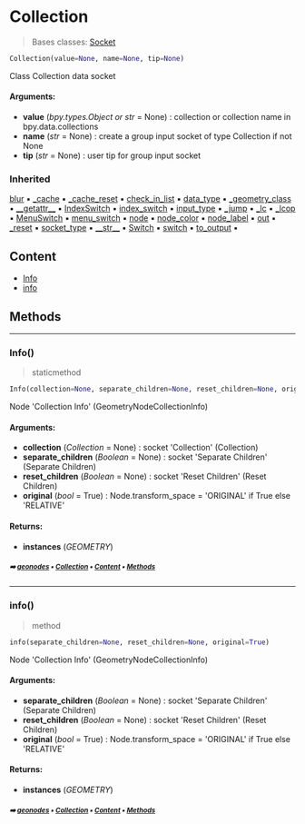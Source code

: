 # Collection

> Bases classes: [Socket](geono-socke-socket.md#socket)

``` python
Collection(value=None, name=None, tip=None)
```

Class Collection data socket

#### Arguments:
- **value** (_bpy.types.Object or str_ = None) : collection or collection name in bpy.data.collections
- **name** (_str_ = None) : create a group input socket of type Collection if not None
- **tip** (_str_ = None) : user tip for group input socket

### Inherited

[blur](geono-socke-socket.md#blur) :black_small_square: [\_cache](geono-socke-nodecache.md#_cache) :black_small_square: [\_cache_reset](geono-socke-nodecache.md#_cache_reset) :black_small_square: [check_in_list](geono-socke-socket.md#check_in_list) :black_small_square: [data_type](geono-socke-socket.md#data_type) :black_small_square: [\_geometry_class](geono-socke-socket.md#_geometry_class) :black_small_square: [\_\_getattr__](geono-socke-socket.md#__getattr__) :black_small_square: [IndexSwitch](geono-socke-socket.md#indexswitch) :black_small_square: [index_switch](geono-socke-socket.md#index_switch) :black_small_square: [input_type](geono-socke-socket.md#input_type) :black_small_square: [\_jump](geono-socke-socket.md#_jump) :black_small_square: [\_lc](geono-socke-socket.md#_lc) :black_small_square: [\_lcop](geono-socke-socket.md#_lcop) :black_small_square: [MenuSwitch](geono-socke-socket.md#menuswitch) :black_small_square: [menu_switch](geono-socke-socket.md#menu_switch) :black_small_square: [node](geono-socke-socket.md#node) :black_small_square: [node_color](geono-socke-socket.md#node_color) :black_small_square: [node_label](geono-socke-socket.md#node_label) :black_small_square: [out](geono-socke-socket.md#out) :black_small_square: [\_reset](geono-socke-socket.md#_reset) :black_small_square: [socket_type](geono-socke-socket.md#socket_type) :black_small_square: [\_\_str__](geono-socke-socket.md#__str__) :black_small_square: [Switch](geono-socke-socket.md#switch) :black_small_square: [switch](geono-socke-socket.md#switch) :black_small_square: [to_output](geono-socke-socket.md#to_output) :black_small_square:

## Content

- [Info](geono-socke-collection.md#info)
- [info](geono-socke-collection.md#info)

## Methods



----------
### Info()

> staticmethod

``` python
Info(collection=None, separate_children=None, reset_children=None, original=True)
```

Node 'Collection Info' (GeometryNodeCollectionInfo)

#### Arguments:
- **collection** (_Collection_ = None) : socket 'Collection' (Collection)
- **separate_children** (_Boolean_ = None) : socket 'Separate Children' (Separate Children)
- **reset_children** (_Boolean_ = None) : socket 'Reset Children' (Reset Children)
- **original** (_bool_ = True) : Node.transform_space = 'ORIGINAL' if True else 'RELATIVE'



#### Returns:
- **instances** (_GEOMETRY_)

##### <sub>:arrow_right: [geonodes](index.md#geonodes) :black_small_square: [Collection](geono-socke-collection.md#collection) :black_small_square: [Content](geono-socke-collection.md#content) :black_small_square: [Methods](geono-socke-collection.md#methods)</sub>

----------
### info()

> method

``` python
info(separate_children=None, reset_children=None, original=True)
```

Node 'Collection Info' (GeometryNodeCollectionInfo)

#### Arguments:
- **separate_children** (_Boolean_ = None) : socket 'Separate Children' (Separate Children)
- **reset_children** (_Boolean_ = None) : socket 'Reset Children' (Reset Children)
- **original** (_bool_ = True) : Node.transform_space = 'ORIGINAL' if True else 'RELATIVE'



#### Returns:
- **instances** (_GEOMETRY_)

##### <sub>:arrow_right: [geonodes](index.md#geonodes) :black_small_square: [Collection](geono-socke-collection.md#collection) :black_small_square: [Content](geono-socke-collection.md#content) :black_small_square: [Methods](geono-socke-collection.md#methods)</sub>